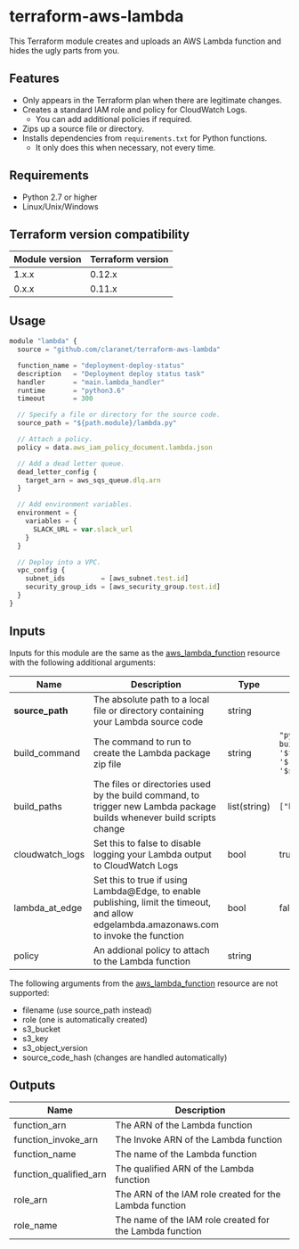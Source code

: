 # terraform-aws-lambda

This Terraform module creates and uploads an AWS Lambda function and hides the ugly parts from you.

## Features

* Only appears in the Terraform plan when there are legitimate changes.
* Creates a standard IAM role and policy for CloudWatch Logs.
  * You can add additional policies if required.
* Zips up a source file or directory.
* Installs dependencies from `requirements.txt` for Python functions.
  * It only does this when necessary, not every time.

## Requirements

* Python 2.7 or higher
* Linux/Unix/Windows

## Terraform version compatibility

| Module version | Terraform version |
|----------------|-------------------|
| 1.x.x          | 0.12.x            |
| 0.x.x          | 0.11.x            |

## Usage

```js
module "lambda" {
  source = "github.com/claranet/terraform-aws-lambda"

  function_name = "deployment-deploy-status"
  description   = "Deployment deploy status task"
  handler       = "main.lambda_handler"
  runtime       = "python3.6"
  timeout       = 300

  // Specify a file or directory for the source code.
  source_path = "${path.module}/lambda.py"

  // Attach a policy.
  policy = data.aws_iam_policy_document.lambda.json

  // Add a dead letter queue.
  dead_letter_config {
    target_arn = aws_sqs_queue.dlq.arn
  }

  // Add environment variables.
  environment = {
    variables = {
      SLACK_URL = var.slack_url
    }
  }

  // Deploy into a VPC.
  vpc_config {
    subnet_ids         = [aws_subnet.test.id]
    security_group_ids = [aws_security_group.test.id]
  }
}
```

## Inputs

Inputs for this module are the same as the [aws_lambda_function](https://www.terraform.io/docs/providers/aws/r/lambda_function.html) resource with the following additional arguments:

| Name | Description | Type | Default | Required |
|------|-------------|------|---------|----------|
| **source\_path** | The absolute path to a local file or directory containing your Lambda source code | string | | yes |
| build\_command | The command to run to create the Lambda package zip file | string | `"python build.py '$filename' '$runtime' '$source'"` | no |
| build\_paths | The files or directories used by the build command, to trigger new Lambda package builds whenever build scripts change | list(string) | `["build.py"]` | no |
| cloudwatch\_logs | Set this to false to disable logging your Lambda output to CloudWatch Logs | bool | true | no |
| lambda\_at\_edge | Set this to true if using Lambda@Edge, to enable publishing, limit the timeout, and allow edgelambda.amazonaws.com to invoke the function | bool | false | no |
| policy | An addional policy to attach to the Lambda function | string | | no |

The following arguments from the [aws_lambda_function](https://www.terraform.io/docs/providers/aws/r/lambda_function.html) resource are not supported:

* filename (use source\_path instead)
* role (one is automatically created)
* s3_bucket
* s3_key
* s3_object_version
* source_code_hash (changes are handled automatically)

## Outputs

| Name | Description |
|------|-------------|
| function\_arn | The ARN of the Lambda function |
| function\_invoke\_arn | The Invoke ARN of the Lambda function |
| function\_name | The name of the Lambda function |
| function\_qualified\_arn | The qualified ARN of the Lambda function |
| role\_arn | The ARN of the IAM role created for the Lambda function |
| role\_name | The name of the IAM role created for the Lambda function |
